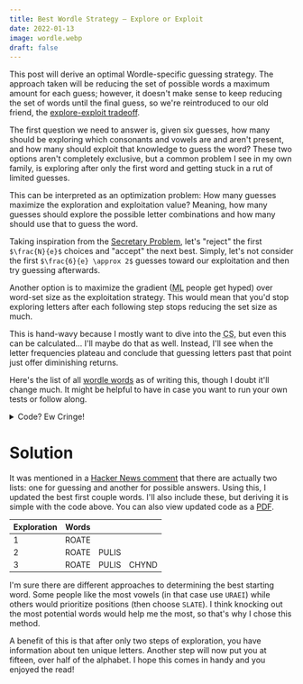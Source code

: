 ```yaml
---
title: Best Wordle Strategy — Explore or Exploit
date: 2022-01-13
image: wordle.webp
draft: false
---
```


This post will derive an optimal Wordle-specific guessing strategy. The approach taken will be reducing the set of possible words a maximum amount for each guess; however, it doesn't make sense to keep reducing the set of words until the final guess, so we're reintroduced to our old friend, the [explore-exploit tradeoff](https://conceptually.org/concepts/explore-or-exploit).

The first question we need to answer is, given six guesses, how many should be exploring which consonants and vowels are and aren't present, and how many should exploit that knowledge to guess the word? These two options aren't completely exclusive, but a common problem I see in my own family, is exploring after only the first word and getting stuck in a rut of limited guesses.

This can be interpreted as an optimization problem: How many guesses maximize the exploration and exploitation value? Meaning, how many guesses should explore the possible letter combinations and how many should use that to guess the word.

Taking inspiration from the [Secretary Problem](https://wikipedia.org/wiki/Secretary_problem), let's "reject" the first `$\frac{N}{e}$` choices and "accept" the next best. Simply, let's not consider the first `$\frac{6}{e} \approx 2$` guesses toward our exploitation and then try guessing afterwards.

Another option is to maximize the gradient (<abbr title="Machine Learning">ML</abbr> people get hyped) over word-set size as the exploitation strategy. This would mean that you'd stop exploring letters after each following step stops reducing the set size as much.

This is hand-wavy because I mostly want to dive into the <abbr title="Computer Science">CS</abbr>, but even this can be calculated… I'll maybe do that as well. Instead, I'll see when the letter frequencies plateau and conclude that guessing letters past that point just offer diminishing returns.

Here's the list of all [wordle words](data/wordles.txt) as of writing this, though I doubt it'll change much. It might be helpful to have in case you want to run your own tests or follow along.

<details>

<summary>Code? Ew Cringe!</summary>

We'll begin by importing commonly-used packages since it should be highly accessible for anyone. `Matplotlib` isn't necessary since I show the image, so if you don't have it installed, don't worry.

```python
from matplotlib import pyplot as plt
from itertools import permutations
```

Now, we just define some helper functions that iterate through the Wordle words and keep track of different patterns.

```python
def letter_distribution(words):
    d = {}
    for word in words:
        for letter in word:
            d[letter] = d.get(letter, 0) + 1
    return d


def letter_placement(words):
    d = {0: {}, 1: {}, 2: {}, 3: {}, 4: {}}
    for word in words:
        for i, letter in enumerate(word):
            d[i][letter] = d[i].get(letter, 0) + 1
    return d


def score_placement(word, letter_places):
    score = 0
    for i, letter in enumerate(word):
        score += letter_places[i][letter]
    return score


def subset_from_letters(word : str, words : set) -> set:
    return set(wordle for wordle in words \
               if set(wordle).issubset(word))
```

Let's open the `wordles.txt` file and make words a set of all the possible five-letter words.

```python
# map's lambda takes the first 5 characters of each line
# in wordles.txt, removing the \n character
words = set(map(lambda x: x[:5], open("wordles.txt", "r")))
```

To begin determining the best starting word(s), we look at the letter frequencies.

```python
letter_dist = letter_distribution(words)
dist = sorted(letter_dist.items(), key=lambda x: x[1], reverse=True)

plt.bar([x[0] for x in dist], [y[1] for y in dist])
plt.show()
```

![Letter Distribution](images/wordLetters.webp)

| Letter | Count |
| ------ | ----: |
| s      |  6665 |
| e      |  6662 |
| a      |  5990 |
| o      |  4438 |
| r      |  4158 |
| i      |  3759 |
| l      |  3371 |
| t      |  3295 |
| n      |  2952 |
| u      |  2511 |
| d      |  2453 |
| y      |  2074 |
| c      |  2028 |
| p      |  2019 |
| m      |  1976 |
| h      |  1760 |
| g      |  1644 |
| b      |  1627 |
| k      |  1505 |
| f      |  1115 |
| w      |  1039 |
| v      |   694 |
| z      |   434 |
| j      |   291 |
| x      |   288 |
| q      |   112 |

Unsurprisingly, the vowels (`e`, `a`, `o`, …, `i`, `u`, `y`?) are highly ranked. What's interesting is that `s` occurs more than `e`. Regardless, let's maximize the letters possible on the first guess and search for which words can be made with "seaor". While we're at it, let's see what the second and third words are following that same strategy.

```python
print(set(word for word in subset_from_letters("seaor", words) \
					if len(set(word)) == 5))

print(set(word for word in subset_from_letters("iltnu", words) \
					if len(set(word)) == 5))

print(set(word for word in subset_from_letters("dycpm", words) \
					if len(set(word)) == 5))
```

> {'aeros', 'arose', 'soare'}
> {'unlit', 'until'}
> {}

Well, we have three choices for the best first word: `aeros`, `arose`, and `soare`. And luckily there are even some second choices: `unlit`, `until`.

What we can do now is compare these options to determine the best. "How will one be better than another with the same letters?" you might ask. Well, we can now consider letter position. This is moving more toward exploitation.

```python
letter_places = letter_placement(words)

first = {'aeros', 'soare', 'arose'}
second = {'unlit', 'until'}

for word in first:
    print(word, score_placement(word, letter_places))

for word in second:
    print(word, score_placement(word, letter_places))
```

| Word  | Score |
| ----- | ----: |
| aeros |  8219 |
| soare |  7138 |
| arose |  4708 |
|       |       |
| unlit |  2989 |
| until |  2506 |

As we can see, [aeros](https://www.thefreedictionary.com/Aeros) is the best of the three options for our first word. As for our second choice, [unlit](https://www.thefreedictionary.com/unlit) is the better than `until`. All this ranking is doing is seeing if a letter in a certain position is more likely than in a different position.

If you look at the letter distribution graph, you'll see that the frequencies level out around y-m. This indicates that searching past that point won't result in too many additional words.

For the sake of completion, we'll search for the final word. However, now we'll need to switch the lowest value characters around until a new second and third word can be arranged.

```python
exploit_count = 3
letters = ''.join([letter for letter, count in dist[:exploit_count * 5]])

for word in permutations(letters):
    first = set(w for w in subset_from_letters(word[:5], words) \
                if len(set(w)) == 5)
    second = set(w for w in subset_from_letters(word[5:10], words) \
                 if len(set(w)) == 5)
    third = set(w for w in subset_from_letters(word[10:15], words) \
                if len(set(w)) == 5)

    if first and second and third:
        print(first, second, third)
        break
```

> {'soare', 'aeros', 'arose'} {'clint'} {'dumpy'}

From this analysis, here's a table to help make the best starting Wordle guesses.

| Exploration | Words |       |       |
| ----------- | ----- | ----- | ----- |
| 1           | AEROS |       |       |
| 2           | AEROS | UNLIT |       |
| 3           | AEROS | CLINT | DUMPY |

</details>

# Solution

It was mentioned in a [Hacker News comment](https://news.ycombinator.com/item?id=29928263#29930961) that there are actually two lists: one for guessing and another for possible answers. Using this, I updated the best first couple words. I'll also include these, but deriving it is simple with the code above. You can also view updated code as a [PDF](data/wordleCode.pdf).

| Exploration | Words |       |       |
| ----------- | ----- | ----- | ----- |
| 1           | ROATE |       |       |
| 2           | ROATE | PULIS |       |
| 3           | ROATE | PULIS | CHYND |

I'm sure there are different approaches to determining the best starting word. Some people like the most vowels (in that case use `URAEI`) while others would prioritize positions (then choose `SLATE`). I think knocking out the most potential words would help me the most, so that's why I chose this method.

A benefit of this is that after only two steps of exploration, you have information about ten unique letters. Another step will now put you at fifteen, over half of the alphabet. I hope this comes in handy and you enjoyed the read!
